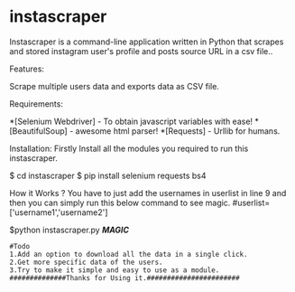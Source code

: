 # instascraper
Instascraper is a command-line application written in Python that scrapes and stored instagram user's profile and posts source URL in a csv file..


Features:

Scrape multiple users data and exports data as CSV file.

Requirements:

*[Selenium Webdriver] - To obtain javascript variables with ease!
*[BeautifulSoup] - awesome html parser!
*[Requests] - Urllib for humans.


Installation:
Firstly Install all the modules you required to run this instascraper.

$ cd instascraper
$ pip install selenium requests bs4

How it Works ? 
You have to just add the usernames in userlist in line 9 and then you can simply run this below command to see magic.
#userlist= ['username1','username2']

$python instascraper.py
***MAGIC***

```
#Todo
1.Add an option to download all the data in a single click.
2.Get more specific data of the users.
3.Try to make it simple and easy to use as a module.
##############Thanks for Using it.#######################
